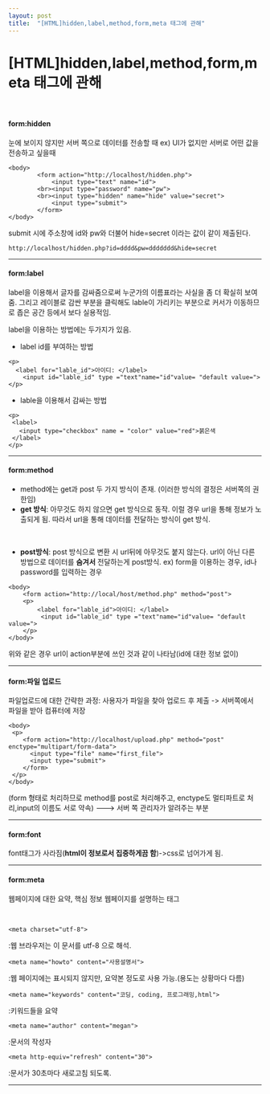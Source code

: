 ```yaml
---
layout: post
title:  "[HTML]hidden,label,method,form,meta 태그에 관해"
---
```


# [HTML]hidden,label,method,form,meta 태그에 관해


<br>

#### form:hidden
눈에 보이지 않지만 서버 쪽으로 데이터를 전송할 때
ex) UI가 없지만 서버로 어떤 값을 전송하고 싶을때


```
<body>
        <form action="http://localhost/hidden.php">
            <input type="text" name="id">
        <br><input type="password" name="pw">
        <br><input type="hidden" name="hide" value="secret">
            <input type="submit">
        </form>
</body>
```
submit 시에 주소창에 id와 pw와 더불어 hide=secret 이라는 값이 같이 제출된다.

`http://localhost/hidden.php?id=dddd&pw=ddddddd&hide=secret`




---



#### form:label



label을 이용해서 글자를 감싸줌으로써 누군가의 이름표라는 사실을 좀 더 확실히 보여줌. 그리고 레이블로 감싼 부분을 클릭해도 lable이 가리키는 부분으로 커서가 이동하므로 좁은 공간 등에서 보다 실용적임.

label을 이용하는 방법에는 두가지가 있음.

* label id를 부여하는 방법

```
<p>
  <label for="lable_id">아이디: </label>
    <input id="lable_id" type ="text"name="id"value= "default value=">
</p>
```

* lable을 이용해서 감싸는 방법
```
<p>
 <label>
   <input type="checkbox" name = "color" value="red">붉은색
 </label>
</p>
```

---



#### form:method
* method에는 get과 post 두 가지 방식이 존재. (이러한 방식의 결정은 서버쪽의 권한임)
* **get 방식**: 아무것도 하지 않으면 get 방식으로 동작. 이럴 경우 url을 통해 정보가 노출되게 됨. 따라서 url을 통해 데이터를 전달하는 방식이 get 방식.
<br>

* **post방식**: post 방식으로 변환 시 url뒤에 아무것도 붙지 않는다. url이 아닌 다른 방법으로 데이터를 **숨겨서** 전달하는게 post방식.
ex) form을 이용하는 경우, id나 password를 입력하는 경우

```
<body>
    <form action="http://local/host/method.php" method="post">
    <p>
        <label for="lable_id">아이디: </label>
         <input id="lable_id" type ="text"name="id"value= "default value=">
    </p>
</body>
```
위와 같은 경우 url이 action부분에 쓰인 것과 같이 나타남(id에 대한 정보 없이)



---

#### form:파일 업로드


파일업로드에 대한 간략한 과정:
사용자가 파일을 찾아 업로드 후 제출 -> 서버쪽에서 파일을 받아 컴퓨터에 저장


```
<body>
 <p> 
    <form action="http://localhost/upload.php" method="post" enctype="multipart/form-data">
      <input type="file" name="first_file">
      <input type="submit">
    </form>
 </p>
</body>
```
(form 형태로 처리하므로 method를 post로 처리해주고, enctype도 멀티파트로 처리,input의 이름도 서로 약속) ---> 서버 쪽 관리자가 알려주는 부분

---


#### form:font

font태그가 사라짐(**html이 정보로서 집중하게끔 함**)->css로 넘어가게 됨.

---


#### form:meta
웹페이지에 대한 요약, 핵심 정보
웹페이지를 설명하는 태그


<br>

`<meta charset="utf-8">`

:웹 브라우저는 이 문서를 utf-8 으로 해석.

`<meta name="howto" content="사용설명서">`

:웹 페이지에는 표시되지 않지만, 요약본 정도로 사용 가능.(용도는 상황마다 다름)

`<meta name="keywords" content="코딩, coding, 프로그래밍,html">`

:키워드들을 요약

`<meta name="author" content="megan">`

:문서의 작성자

`<meta http-equiv="refresh" content="30">`

:문서가 30초마다 새로고침 되도록.


---
